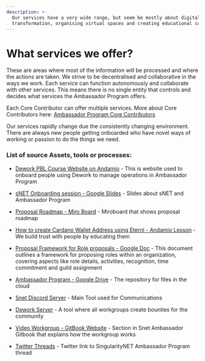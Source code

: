 ```yaml
---
description: >-
  Our services have a very wide range, but seem be mostly about digital
  transformation, organising virtual spaces and creating educational content.
---
```


# What services we offer?

These are areas where most of the information will be processed and where the actions are taken. We strive to be decentralised and collaborative in the ways we work. Each service can function autonomously and collaborate with other services. This means there is no single entity that controls and decides what services the Ambassador Program offers.

Each Core Contributor can offer multiple services. More about Core Contributors here: [Ambassador Program Core Contributors](https://docs.google.com/document/d/13uPKVnooFowpoxRBZJH71iIbHUyoOokdn_RCDvp_RHI/edit?tab=t.0#heading=h.ij3cuj7d158h)

Our services rapidly change due the consistently changing environment. There are always new people getting onboarded who have novel ways of working or passion to do the things we need.


### List of source Assets, tools or processes:
- [Dework PBL Course Website on Andamio](https://instance-dework-pbl.vercel.app/course/module/103/overview) - This is website used to onboard people using Dework to manage operations in Ambassador Program

- [sNET Onboarding session - Google Slides](https://docs.google.com/presentation/d/1xsOPL2exA-1-BfKWk2eKdxjpfRt6kwW_nFWBPq-KzEg/edit#slide=id.p) - Slides about sNET and Ambassador Program

- [Proposal Roadmap - Miro Board](https://miro.com/app/board/uXjVM7pbrUY=/?moveToWidget=3458764557891619019&amp;cot=14) - Miroboard that shows proposal roadmap

- [How to create Cardano Wallet Address using Eternl - Andamio Lesson](https://instance-dework-pbl.vercel.app/course/module/101/1011) - We build trust with people by educating them

- [Proposal Framework for Role proposals - Google Doc](https://docs.google.com/document/d/1sIgmOqTfLc6jieX8sdDVSZl48wqRnBrFu-z8R7ofXcs/edit?usp=sharing) - This document outlines a framework for proposing roles within an organization, covering aspects like role details, activities, recognition, time commitment and guild assignment

- [Ambassador Program - Google Drive](https://drive.google.com/drive/u/1/my-drive) - The repository for files in the cloud

- [Snet Discord Server](https://discord.gg/snet) - Main Tool used for Communications

- [Dework Server](https://app.dework.xyz/singularitynet-ambas) - A tool where all workgroups create bounties for the community

- [Video Workgroup - GitBook Website](https://snet-ambassadors.gitbook.io/home/workgroups/video-workgroup) - Section in Snet Ambassador Gitbook that explains how the workgroup works

- [Twitter Threads](https://twitter.com/SNET_Ambassador/status/1710371182426419455) - Twitter link to SingularityNET Ambassador Program thread

